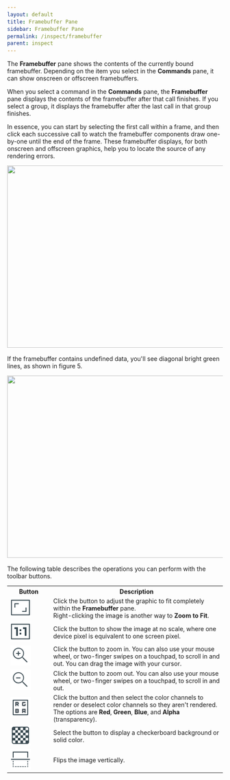 ```yaml
---
layout: default
title: Framebuffer Pane
sidebar: Framebuffer Pane
permalink: /inspect/framebuffer
parent: inspect
---
```


The **Framebuffer** pane shows the contents of the currently bound framebuffer. Depending on the item you select in the **Commands** pane, it can show onscreen or offscreen framebuffers.

When you select a command in the **Commands** pane, the **Framebuffer** pane displays the contents of the framebuffer after that call finishes. If you select a group, it displays the framebuffer after the last call in that group finishes.

In essence, you can start by selecting the first call within a frame, and then click each successive call to watch the framebuffer components draw one-by-one until the end of the frame. These framebuffer displays, for both onscreen and offscreen graphics, help you to locate the source of any rendering errors.

<img src="../images/framebuffer-pane.png" width="696px" height="425px"/>

If the framebuffer contains undefined data, you'll see diagonal bright green lines, as shown in figure 5.

<img src="../images/framebuffer-undefined.png" width="696px" height="425px"/>

The following table describes the operations you can perform with the toolbar buttons.

<table>
  <tbody>
    <tr>
      <th width="20%">Button</th>
      <th>Description</th>
    </tr>
    <tr>
      <td>
        <img class="toolbar-btn" src="https://raw.githubusercontent.com/google/gapid/master/gapic/res/icons/zoom_fit%402x.png" alt="Zoom to Fit"/>
      </td>
      <td>
        Click the button to adjust the graphic to fit completely within the <b>Framebuffer</b> pane.
        <br/>Right-clicking the image is another way to <b>Zoom to Fit</b>.
      </td>
    </tr>
    <tr>
      <td>
        <img class="toolbar-btn" src="https://raw.githubusercontent.com/google/gapid/master/gapic/res/icons/zoom_actual%402x.png" alt="Zoom to Actual Size"/>
      </td>
      <td>Click the button to show the image at no scale, where one device pixel is equivalent to one screen pixel.</td>
    </tr>
    <tr>
      <td>
        <img class="toolbar-btn" src="https://raw.githubusercontent.com/google/gapid/master/gapic/res/icons/zoom_in%402x.png" alt="Zoom In"/>
      </td>
      <td>Click the button to zoom in. You can also use your mouse wheel, or two-finger swipes on a touchpad, to scroll in and out. You can drag the image with your cursor.</td>
    </tr>
    <tr>
      <td>
        <img class="toolbar-btn" src="https://raw.githubusercontent.com/google/gapid/master/gapic/res/icons/zoom_out%402x.png" alt="Zoom Out"/>
      </td>
      <td>Click the button to zoom out. You can also use your mouse wheel, or two-finger swipes on a touchpad, to scroll in and out.</td>
    </tr>
    <tr>
      <td>
        <img class="toolbar-btn" src="https://raw.githubusercontent.com/google/gapid/master/gapic/res/icons/color_channels_00@2x.png" alt="Color Channels"/>
      </td>
      <td>Click the button and then select the color channels to render or deselect color channels so they aren't rendered. The options are <b>Red</b>, <b>Green</b>, <b>Blue</b>, and <b>Alpha</b> (transparency).</td>
    </tr>
    <tr>
      <td>
        <img class="toolbar-btn" src="https://raw.githubusercontent.com/google/gapid/master/gapic/res/icons/transparency%402x.png" alt="Background"/>
      </td>
      <td>Select the button to display a checkerboard background or solid color.</td>
    </tr>
    <tr>
      <td>
        <img class="toolbar-btn" src="https://raw.githubusercontent.com/google/gapid/master/gapic/res/icons/flip_vertically%402x.png" alt="Flip Vertically"/>
      </td>
      <td>Flips the image vertically.</td>
    </tr>
  </tbody>
</table>
